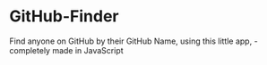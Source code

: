 # GitHub-Finder
Find anyone on GitHub by their GitHub Name,  using this little app, - completely made in JavaScript
